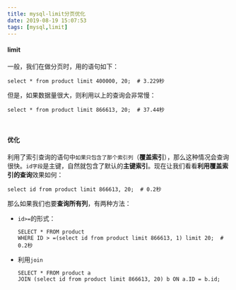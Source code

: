 ```yaml
---
title: mysql-limit分页优化
date: 2019-08-19 15:07:53
tags: [mysql,limit]
---
```


#### limit

一般，我们在做分页时，用的语句如下：

```mysql
select * from product limit 400000, 20;  # 3.229秒
```

但是，如果数据量很大，则利用以上的查询会非常慢：

```mysql
select * from product limit 866613, 20;  # 37.44秒
```

<!--more-->

<br/>



#### 优化

利用了索引查询的语句中`如果只包含了那个索引列`（**覆盖索引**），那么这种情况会查询很快。`id字段`是主键，自然就包含了默认的**主键索引**。现在让我们看看**利用覆盖索引的查询**效果如何：

```mysql
select id from product limit 866613, 20;  # 0.2秒
```

那么如果我们也要**查询所有列**，有两种方法：

- `id>=`的形式：

  ```mysql
  SELECT * FROM product 
  WHERE ID > =(select id from product limit 866613, 1) limit 20;  # 0.2秒
  ```

- 利用`join`

  ```mysql
  SELECT * FROM product a 
  JOIN (select id from product limit 866613, 20) b ON a.ID = b.id;
  ```

